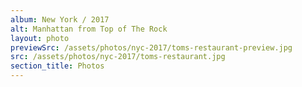 ```yaml
---
album: New York / 2017
alt: Manhattan from Top of The Rock
layout: photo
previewSrc: /assets/photos/nyc-2017/toms-restaurant-preview.jpg
src: /assets/photos/nyc-2017/toms-restaurant.jpg
section_title: Photos
---
```

